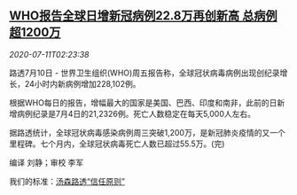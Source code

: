 <!--1594436122000-->
[WHO报告全球日增新冠病例22.8万再创新高 总病例超1200万](https://cn.reuters.com/article/health-coronavirus-cases-who-0711-idCNKBS24C02V)
------

<div><i>2020-07-11T02:23:38</i></div><div class="StandardArticleBody_body"><p>路透7月10日 - 世界卫生组织(WHO)周五报告称，全球冠状病毒病例出现创纪录增长，24小时内新病例增加228,102例。 </p><p>根据WHO每日的报告，增幅最大的国家是美国、巴西、印度和南非，此前的日新增病例纪录是7月4日的21,2326例。死亡人数稳定在每天5,000人左右。 </p><p>据路透统计，全球冠状病毒感染病例周三突破1,200万，是新冠肺炎疫情的又一个里程碑。七个月内，全球冠状病毒死亡人数已超过55.5万。(完) </p><div class="Attribution_container"><div class="Attribution_attribution"><p class="Attribution_content">编译 刘静；审校 李军 </p></div></div><div class="StandardArticleBody_trustBadgeContainer"><span class="StandardArticleBody_trustBadgeTitle">我们的标准：</span><span class="trustBadgeUrl"><a href="https://www.thomsonreuters.cn/content/dam/openweb/documents/pdf/china/brochures/about-us-1.pdf">汤森路透“信任原则”</a></span></div></div>
